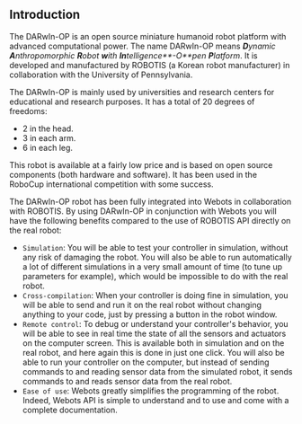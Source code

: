 ## Introduction

The DARwIn-OP is an open source miniature humanoid robot platform with advanced
computational power. The name DARwIn-OP means _**D**ynamic **A**nthropomorphic **R**obot **w**ith
**In**telligence**-O**pen **P**latform_. It is developed and manufactured by ROBOTIS (a
Korean robot manufacturer) in collaboration with the University of Pennsylvania.

The DARwIn-OP is mainly used by universities and research centers for
educational and research purposes. It has a total of 20 degrees of freedoms:

- 2 in the head.
- 3 in each arm.
- 6 in each leg.

This robot is available at a fairly low price and is based on open source
components (both hardware and software). It has been used in the RoboCup
international competition with some success.

The DARwIn-OP robot has been fully integrated into Webots in collaboration with
ROBOTIS. By using DARwIn-OP in conjunction with Webots you will have the
following benefits compared to the use of ROBOTIS API directly on the real
robot:

- `Simulation`: You will be able to test your controller in simulation, without
any risk of damaging the robot. You will also be able to run automatically a lot
of different simulations in a very small amount of time (to tune up parameters
for example), which would be impossible to do with the real robot.
- `Cross-compilation`: When your controller is doing fine in simulation, you will
be able to send and run it on the real robot without changing anything to your
code, just by pressing a button in the robot window.
- `Remote control`: To debug or understand your controller's behavior, you will be
able to see in real time the state of all the sensors and actuators on the
computer screen. This is available both in simulation and on the real robot, and
here again this is done in just one click. You will also be able to run your
controller on the computer, but instead of sending commands to and reading
sensor data from the simulated robot, it sends commands to and reads sensor data
from the real robot.
- `Ease of use`: Webots greatly simplifies the programming of the robot. Indeed,
Webots API is simple to understand and to use and come with a complete
documentation.
